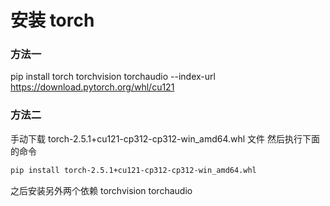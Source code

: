 # 安装 torch

### 方法一

pip install torch torchvision torchaudio --index-url https://download.pytorch.org/whl/cu121

### 方法二

手动下载 torch-2.5.1+cu121-cp312-cp312-win_amd64.whl 文件
然后执行下面的命令

```bash
pip install torch-2.5.1+cu121-cp312-cp312-win_amd64.whl
```

之后安装另外两个依赖 torchvision torchaudio
